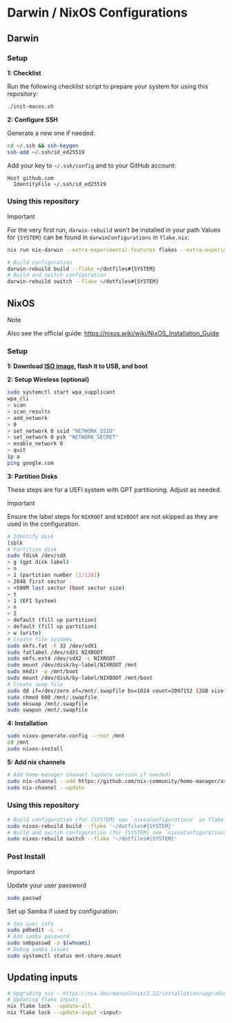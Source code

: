# Darwin / NixOS Configurations

## Darwin

### Setup 

**1: Checklist**

Run the following checklist script to prepare your system for using this repository:

```sh
./init-macos.sh
```

**2: Configure SSH**

Generate a new one if needed:
```sh
cd ~/.ssh && ssh-keygen
ssh-add ~/.ssh/id_ed25519
```

Add your key to `~/.ssh/config` and to your GitHub account:
```
Host github.com
  IdentityFile ~/.ssh/id_ed25519
```

### Using this repository


> [!IMPORTANT]  
> For the very first run, `darwin-rebuild` won't be installed in your path
> Values for `{SYSTEM}` can be found in `darwinConfigurations` in `flake.nix`:
> ```sh
> nix run nix-darwin --extra-experimental-features flakes --extra-experimental-features nix-command -- switch --flake ~/dotfiles#{SYSTEM}
> ```

```sh
# Build configuration
darwin-rebuild build --flake ~/dotfiles#{SYSTEM}
# Build and switch configuration
darwin-rebuild switch --flake ~/dotfiles#{SYSTEM}
```

## NixOS

> [!NOTE]  
> Also see the official guide:
> https://nixos.wiki/wiki/NixOS_Installation_Guide

### Setup

**1: Download [ISO image](https://nixos.org/download/#nixos-iso), flash it to USB, and boot**

**2: Setup Wireless (optional)**
```sh
sudo systemctl start wpa_supplicant
wpa_cli
> scan
> scan_results
> add_network
> 0
> set_network 0 ssid "NETWORK_SSID"
> set_network 0 psk "NETWORK_SECRET"
> enable_network 0
> quit
ip a
ping google.com
```

**3: Partition Disks**

These steps are for a UEFI system with GPT partitioning. Adjust as needed.

> [!IMPORTANT]  
> Ensure the label steps for `NIXROOT` and `NIXBOOT` are not skipped as they are used in the configuration.

```sh
# Identify disk
lsblk
# Partition disk
sudo fdisk /dev/sdX
> g (gpt disk label)
> n
> 1 (partition number [1/128])
> 2048 first sector
> +500M last sector (boot sector size)
> t
> 1 (EFI System)
> n
> 2
> default (fill up partition)
> default (fill up partition)
> w (write)
# Create file systems
sudo mkfs.fat -F 32 /dev/sdX1
sudo fatlabel /dev/sdX1 NIXBOOT
sudo mkfs.ext4 /dev/sdX2 -L NIXROOT
sudo mount /dev/disk/by-label/NIXROOT /mnt
sudo mkdir -p /mnt/boot
sudo mount /dev/disk/by-label/NIXBOOT /mnt/boot
# Create swap file
sudo dd if=/dev/zero of=/mnt/.swapfile bs=1024 count=2097152 (2GB size)
sudo chmod 600 /mnt/.swapfile
sudo mkswap /mnt/.swapfile
sudo swapon /mnt/.swapfile
```

**4: Installation**
```sh
sudo nixos-generate-config --root /mnt
cd /mnt
sudo nixos-install
```

**5: Add nix channels**
```sh
# Add home-manager channel (update version if needed)
sudo nix-channel --add https://github.com/nix-community/home-manager/archive/release-24.05.tar.gz home-manager
sudo nix-channel --update
```

### Using this repository
```sh
# Build configuration (for {SYSTEM} see `nixosConfigurations` in flake.nix)
sudo nixos-rebuild build --flake '~/dotfiles#{SYSTEM}'
# Build and switch configuration (for {SYSTEM} see `nixosConfigurations` in flake.nix)
sudo nixos-rebuild switch --flake '~/dotfiles#{SYSTEM}'
```

### Post Install

> [!IMPORTANT]  
> Update your user password
> ```sh
> sudo passwd
> ```

Set up Samba if used by configuration:

```sh
# See user info
sudo pdbedit -L -v
# Add samba password
sudo smbpasswd -a $(whoami) 
# Debug samba issues
sudo systemctl status mnt-share.mount
```

## Updating inputs

```sh
# Upgrading nix — https://nix.dev/manual/nix/2.22/installation/upgrading
# Updating flake inputs
nix flake lock --update-all
nix flake lock --update-input <input>
```
